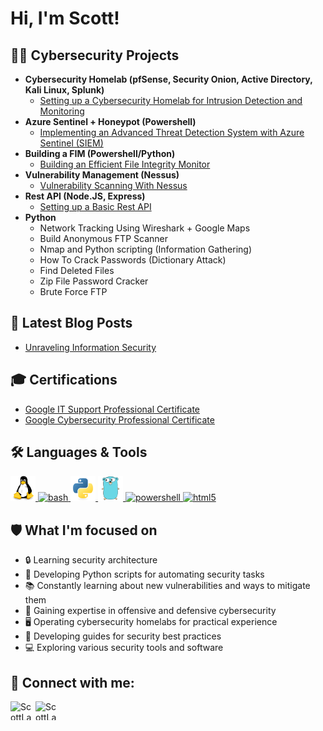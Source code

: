 <h1>Hi, I'm Scott! </h1>

<h2>👨‍💻 Cybersecurity Projects</h2>

- <b>Cybersecurity Homelab (pfSense, Security Onion, Active Directory, Kali Linux, Splunk)</b>
  - [Setting up a Cybersecurity Homelab for Intrusion Detection and Monitoring](https://www.staticsquid.com/blog/setting-up-a-cybersecurity-homelab-for-intrusion-detection-and-monitoring)
- <b>Azure Sentinel + Honeypot (Powershell)</b>
  - [Implementing an Advanced Threat Detection System with Azure Sentinel (SIEM)](https://www.staticsquid.com/blog/implementing-an-advanced-threat-detection-system-with-azure-sentinel-(siem))
- <b>Building a FIM (Powershell/Python)</b>
  - [Building an Efficient File Integrity Monitor](https://www.staticsquid.com/blog/building-an-efficient-file-integrity-monitor)
- <b>Vulnerability Management (Nessus)</b>
  - [Vulnerability Scanning With Nessus](https://www.staticsquid.com/blog/vulnerability-scanning-with-nessus)
- <b>Rest API (Node.JS, Express)</b>
  - [Setting up a Basic Rest API](https://www.staticsquid.com/blog/setting-up-a-basic-rest-api) 
- <b>Python</b>
  - Network Tracking Using Wireshark + Google Maps
  - Build Anonymous FTP Scanner
  - Nmap and Python scripting (Information Gathering)
  - How To Crack Passwords (Dictionary Attack)
  - Find Deleted Files
  - Zip File Password Cracker
  - Brute Force FTP


<h2>📝 Latest Blog Posts</h2>

- [Unraveling Information Security](https://www.staticsquid.com/blog/unraveling-information-security)

## 🎓 Certifications

- [Google IT Support Professional Certificate](https://www.coursera.org/account/accomplishments/professional-cert/JB7AHWAEP7WZ)
- [Google Cybersecurity Professional Certificate](https://www.coursera.org/account/accomplishments/professional-cert/5BGHA2L3MVBE)

## 🛠️ Languages & Tools

<p align="left"> 
  <a href="https://www.linux.org/" target="_blank" rel="noreferrer"> <img src="https://raw.githubusercontent.com/devicons/devicon/master/icons/linux/linux-original.svg" alt="linux" width="40" height="40"/> </a> 
  <a href="https://www.gnu.org/software/bash/" target="_blank" rel="noreferrer"> <img src="https://www.vectorlogo.zone/logos/gnu_bash/gnu_bash-icon.svg" alt="bash" width="40" height="40"/> </a>
  <a href="https://www.python.org" target="_blank" rel="noreferrer"> <img src="https://raw.githubusercontent.com/devicons/devicon/master/icons/python/python-original.svg" alt="python" width="40" height="40"/> </a> 
  <a href="https://golang.org" target="_blank" rel="noreferrer"> <img src="https://raw.githubusercontent.com/devicons/devicon/master/icons/go/go-original.svg" alt="go" width="40" height="40"/> </a>
  <a href="https://learn.microsoft.com/en-us/powershell/" target="_blank" rel="noreferrer"> <img src="https://github.com/actions/starter-workflows/blob/main/icons/powershell.svg" alt="powershell" width="40" height="40"/> </a> 
  <a href="https://html.com/html5/" target="_blank" rel="noreferrer"> <img src="https://www.vectorlogo.zone/logos/w3_html5/w3_html5-icon.svg" alt="html5" width="40" height="40"/> </a> 
</p>

## 🛡️ What I'm focused on

- 🔒 Learning security architecture
- 🐍 Developing Python scripts for automating security tasks
- 📚 Constantly learning about new vulnerabilities and ways to mitigate them
- 🧠 Gaining expertise in offensive and defensive cybersecurity
- 🖥️ Operating cybersecurity homelabs for practical experience
- 📘 Developing guides for security best practices
- 💻 Exploring various security tools and software

<h2> 🤳 Connect with me:</h2>

[<img align="left" alt="ScottLavares | LinkedIn" height="30" width="40" src="https://raw.githubusercontent.com/rahuldkjain/github-profile-readme-generator/master/src/images/icons/Social/linked-in-alt.svg" />][linkedin]
[<img align="left" alt="ScottLavares | Instagram" height="30" width="40" src="https://raw.githubusercontent.com/rahuldkjain/github-profile-readme-generator/master/src/images/icons/Social/instagram.svg" />][instagram]


[instagram]: https://www.instagram.com/scottlavares/
[linkedin]: https://www.linkedin.com/in/scottlavares/
[gmail]: mailto:scottlavares@gmail.com


<!--
**scottlavares/scottlavares** is a ✨ _special_ ✨ repository because its `README.md` (this file) appears on your GitHub profile.

Here are some ideas to get you started:

- 🔭 I’m currently working on ...
- 🌱 I’m currently learning ...
- 👯 I’m looking to collaborate on ...
- 🤔 I’m looking for help with ...
- 💬 Ask me about ...
- 📫 How to reach me: ...
- 😄 Pronouns: ...
- ⚡ Fun fact: ...
-->
